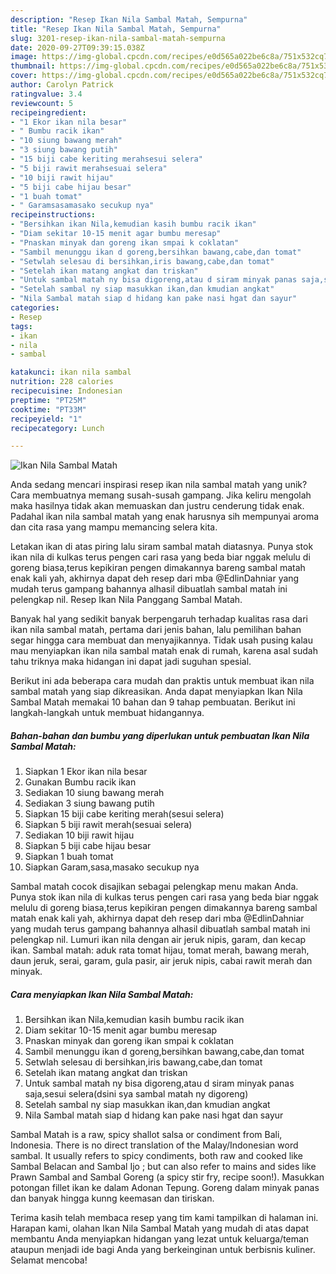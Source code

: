 ```yaml
---
description: "Resep Ikan Nila Sambal Matah, Sempurna"
title: "Resep Ikan Nila Sambal Matah, Sempurna"
slug: 3201-resep-ikan-nila-sambal-matah-sempurna
date: 2020-09-27T09:39:15.038Z
image: https://img-global.cpcdn.com/recipes/e0d565a022be6c8a/751x532cq70/ikan-nila-sambal-matah-foto-resep-utama.jpg
thumbnail: https://img-global.cpcdn.com/recipes/e0d565a022be6c8a/751x532cq70/ikan-nila-sambal-matah-foto-resep-utama.jpg
cover: https://img-global.cpcdn.com/recipes/e0d565a022be6c8a/751x532cq70/ikan-nila-sambal-matah-foto-resep-utama.jpg
author: Carolyn Patrick
ratingvalue: 3.4
reviewcount: 5
recipeingredient:
- "1 Ekor ikan nila besar"
- " Bumbu racik ikan"
- "10 siung bawang merah"
- "3 siung bawang putih"
- "15 biji cabe keriting merahsesui selera"
- "5 biji rawit merahsesuai selera"
- "10 biji rawit hijau"
- "5 biji cabe hijau besar"
- "1 buah tomat"
- " Garamsasamasako secukup nya"
recipeinstructions:
- "Bersihkan ikan Nila,kemudian kasih bumbu racik ikan"
- "Diam sekitar 10-15 menit agar bumbu meresap"
- "Pnaskan minyak dan goreng ikan smpai k coklatan"
- "Sambil menunggu ikan d goreng,bersihkan bawang,cabe,dan tomat"
- "Setwlah selesau di bersihkan,iris bawang,cabe,dan tomat"
- "Setelah ikan matang angkat dan triskan"
- "Untuk sambal matah ny bisa digoreng,atau d siram minyak panas saja,sesui selera(dsini sya sambal matah ny digoreng)"
- "Setelah sambal ny siap masukkan ikan,dan kmudian angkat"
- "Nila Sambal matah siap d hidang kan pake nasi hgat dan sayur"
categories:
- Resep
tags:
- ikan
- nila
- sambal

katakunci: ikan nila sambal 
nutrition: 228 calories
recipecuisine: Indonesian
preptime: "PT25M"
cooktime: "PT33M"
recipeyield: "1"
recipecategory: Lunch

---
```



![Ikan Nila Sambal Matah](https://img-global.cpcdn.com/recipes/e0d565a022be6c8a/751x532cq70/ikan-nila-sambal-matah-foto-resep-utama.jpg)

Anda sedang mencari inspirasi resep ikan nila sambal matah yang unik? Cara membuatnya memang susah-susah gampang. Jika keliru mengolah maka hasilnya tidak akan memuaskan dan justru cenderung tidak enak. Padahal ikan nila sambal matah yang enak harusnya sih mempunyai aroma dan cita rasa yang mampu memancing selera kita.

Letakan ikan di atas piring lalu siram sambal matah diatasnya. Punya stok ikan nila di kulkas terus pengen cari rasa yang beda biar nggak melulu di goreng biasa,terus kepikiran pengen dimakannya bareng sambal matah enak kali yah, akhirnya dapat deh resep dari mba @EdlinDahniar yang mudah terus gampang bahannya alhasil dibuatlah sambal matah ini pelengkap nil. Resep Ikan Nila Panggang Sambal Matah.

Banyak hal yang sedikit banyak berpengaruh terhadap kualitas rasa dari ikan nila sambal matah, pertama dari jenis bahan, lalu pemilihan bahan segar hingga cara membuat dan menyajikannya. Tidak usah pusing kalau mau menyiapkan ikan nila sambal matah enak di rumah, karena asal sudah tahu triknya maka hidangan ini dapat jadi suguhan spesial.


Berikut ini ada beberapa cara mudah dan praktis untuk membuat ikan nila sambal matah yang siap dikreasikan. Anda dapat menyiapkan Ikan Nila Sambal Matah memakai 10 bahan dan 9 tahap pembuatan. Berikut ini langkah-langkah untuk membuat hidangannya.

<!--inarticleads1-->

##### Bahan-bahan dan bumbu yang diperlukan untuk pembuatan Ikan Nila Sambal Matah:

1. Siapkan 1 Ekor ikan nila besar
1. Gunakan  Bumbu racik ikan
1. Sediakan 10 siung bawang merah
1. Sediakan 3 siung bawang putih
1. Siapkan 15 biji cabe keriting merah(sesui selera)
1. Siapkan 5 biji rawit merah(sesuai selera)
1. Sediakan 10 biji rawit hijau
1. Siapkan 5 biji cabe hijau besar
1. Siapkan 1 buah tomat
1. Siapkan  Garam,sasa,masako secukup nya


Sambal matah cocok disajikan sebagai pelengkap menu makan Anda. Punya stok ikan nila di kulkas terus pengen cari rasa yang beda biar nggak melulu di goreng biasa,terus kepikiran pengen dimakannya bareng sambal matah enak kali yah, akhirnya dapat deh resep dari mba @EdlinDahniar yang mudah terus gampang bahannya alhasil dibuatlah sambal matah ini pelengkap nil. Lumuri ikan nila dengan air jeruk nipis, garam, dan kecap ikan. Sambal matah: aduk rata tomat hijau, tomat merah, bawang merah, daun jeruk, serai, garam, gula pasir, air jeruk nipis, cabai rawit merah dan minyak. 

<!--inarticleads2-->

##### Cara menyiapkan Ikan Nila Sambal Matah:

1. Bersihkan ikan Nila,kemudian kasih bumbu racik ikan
1. Diam sekitar 10-15 menit agar bumbu meresap
1. Pnaskan minyak dan goreng ikan smpai k coklatan
1. Sambil menunggu ikan d goreng,bersihkan bawang,cabe,dan tomat
1. Setwlah selesau di bersihkan,iris bawang,cabe,dan tomat
1. Setelah ikan matang angkat dan triskan
1. Untuk sambal matah ny bisa digoreng,atau d siram minyak panas saja,sesui selera(dsini sya sambal matah ny digoreng)
1. Setelah sambal ny siap masukkan ikan,dan kmudian angkat
1. Nila Sambal matah siap d hidang kan pake nasi hgat dan sayur


Sambal Matah is a raw, spicy shallot salsa or condiment from Bali, Indonesia. There is no direct translation of the Malay/Indonesian word sambal. It usually refers to spicy condiments, both raw and cooked like Sambal Belacan and Sambal Ijo ; but can also refer to mains and sides like Prawn Sambal and Sambal Goreng (a spicy stir fry, recipe soon!). Masukkan potongan fillet ikan ke dalam Adonan Tepung. Goreng dalam minyak panas dan banyak hingga kunng keemasan dan tiriskan. 

Terima kasih telah membaca resep yang tim kami tampilkan di halaman ini. Harapan kami, olahan Ikan Nila Sambal Matah yang mudah di atas dapat membantu Anda menyiapkan hidangan yang lezat untuk keluarga/teman ataupun menjadi ide bagi Anda yang berkeinginan untuk berbisnis kuliner. Selamat mencoba!
